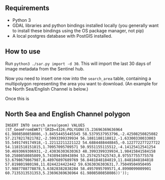 ## Requirements

* Python 3
* GDAL libraries and python bindings installed locally (you generally want to install these bindings using the OS package manager, not pip)
* A local postgres database with PostGIS installed.


## How to use

Run `python3 ./sar.py import -d 30`. This will import the last 30 days of image metadata from the Sentinel hub.

Now you need to insert one row into the `search_area` table, containing a multipolygon representing the area you want to download. (An example for the North Sea/English Channel is below.)

Once this is



## North Sea and English Channel polygon
```
INSERT INTO search_area(geom) VALUES (ST_GeomFromEWKT('SRID=4326;POLYGON((5.23696369636964 61.9808580858086,-3.84554455445545 58.5379537953796,-2.42508250825082 57.2178217821782,-2.5993399339934 56.1881188118812,-1.63300330033003 55.5491749174918,-1.22112211221122 54.6884488448845,-0.122772277227722 54.1181518151815,1.70957095709571 50.9551155115512,-4.14125412541254 50.4693069306931,-2.43036303630363 48.3993399339934,1.98415841584158 50.2580858085809,5.74389438943894 53.2574257425743,8.97557755775578 53.6798679867987,8.48976897689769 56.8481848184819,11.8481848184818 57.819801980198,11.0244224422442 59.6363036303631,7.75049504950495 57.9887788778878,5.63828382838284 58.4957095709571,4.8990099009901 60.7135313531353,5.23696369636964 61.9808580858086))'));
```


